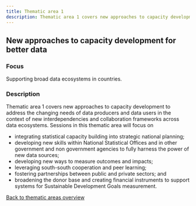 ```yaml
---
title: Thematic area 1
description: Thematic area 1 covers new approaches to capacity development to address the changing needs of data producers and data users in the context of new interdependencies and collaboration frameworks across data ecosystems.
---
```


## New approaches to capacity development for better data

### Focus

Supporting broad data ecosystems in countries.

### Description

Thematic area 1 covers new approaches to capacity development to address the changing needs of data producers and data users in the context of new interdependencies and collaboration frameworks across data ecosystems. Sessions in this thematic area will focus on

- integrating statistical capacity building into strategic national planning;
- developing new skills within National Statistical Offices and in other government and non government agencies to fully harness the power of new data sources;
- developing new ways to measure outcomes and impacts;
- leveraging south-south cooperation and peer learning;
- fostering partnerships between public and private sectors; and
- broadening the donor base and creating financial instruments to support systems for Sustainable Development Goals measurement.

[Back to thematic areas overview](/programme/)
